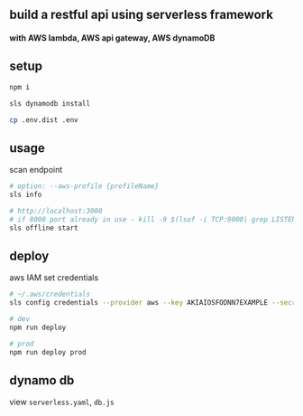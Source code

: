 ## build a restful api using serverless framework
#### with AWS lambda, AWS api gateway, AWS dynamoDB

## setup
```bash
npm i
```

```bash
sls dynamodb install
```

```bash
cp .env.dist .env
```

## usage
scan endpoint
```bash
# option: --aws-profile {profileName}
sls info
```

```bash
# http://localhost:3000
# if 8000 port already in use - kill -9 $(lsof -i TCP:8000| grep LISTEN | awk '{print $2}')
sls offline start
```

## deploy
aws IAM set credentials
```bash
# ~/.aws/credentials
sls config credentials --provider aws --key AKIAIOSFODNN7EXAMPLE --secret wJalrXUtnFEMI/K7MDENG/bPxRfiCYEXAMPLEKEY
```

```bash
# dev
npm run deploy

# prod
npm run deploy prod
```

## dynamo db
view `serverless.yaml`, `db.js`
